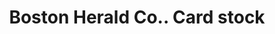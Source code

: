 ---
doi: 10.7916/D8FR17RS
date_other: '1870'
date_other_textual: 1870-1879
form: printed ephemera
genre:
- Card stock
name:
- Boston Herald Co.
object_in_context_url: https://biggert.cul.columbia.edu/items/view/ave_biggert_01673
subject_hierarchical_geographic:
- Boston, Massachusetts, United States
subject_name:
- Boston Herald Co.
title: Boston Herald Co.. Card stock
sort_title: Boston Herald Co.. Card stock
call_number: ave_biggert_01673
coordinates:
- 42.35805555555556,-71.06361111111111
pid: ave_biggert_01673
identifiers: ave_biggert_01673
thumbnail: https://derivativo-1.library.columbia.edu/iiif/2/ldpd:344059/full/!256,256/0/native.jpg
permalink: "/biggert/ave_biggert_01673/"
layout: iiif-image-page
---